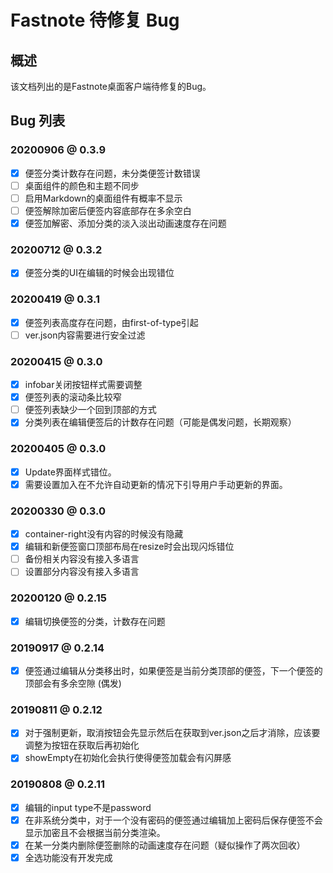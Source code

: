 # Fastnote 待修复 Bug

## 概述

该文档列出的是Fastnote桌面客户端待修复的Bug。

## Bug 列表

### 20200906 @ 0.3.9

- [x] 便签分类计数存在问题，未分类便签计数错误
- [ ] 桌面组件的颜色和主题不同步
- [ ] 启用Markdown的桌面组件有概率不显示
- [ ] 便签解除加密后便签内容底部存在多余空白
- [x] 便签加解密、添加分类的淡入淡出动画速度存在问题

### 20200712 @ 0.3.2

- [x] 便签分类的UI在编辑的时候会出现错位

### 20200419 @ 0.3.1

- [x] 便签列表高度存在问题，由first-of-type引起
- [ ] ver.json内容需要进行安全过滤

### 20200415 @ 0.3.0

- [x] infobar关闭按钮样式需要调整
- [x] 便签列表的滚动条比较窄
- [ ] 便签列表缺少一个回到顶部的方式
- [x] 分类列表在编辑便签后的计数存在问题（可能是偶发问题，长期观察）

### 20200405 @ 0.3.0

- [x] Update界面样式错位。
- [x] 需要设置加入在不允许自动更新的情况下引导用户手动更新的界面。

### 20200330 @ 0.3.0

- [x] container-right没有内容的时候没有隐藏
- [x] 编辑和新便签窗口顶部布局在resize时会出现闪烁错位
- [ ] 备份相关内容没有接入多语言
- [ ] 设置部分内容没有接入多语言

### 20200120 @ 0.2.15

- [x] 编辑切换便签的分类，计数存在问题

### 20190917 @ 0.2.14

- [x] 便签通过编辑从分类移出时，如果便签是当前分类顶部的便签，下一个便签的顶部会有多余空隙 (偶发)

### 20190811 @ 0.2.12

- [x] 对于强制更新，取消按钮会先显示然后在获取到ver.json之后才消除，应该要调整为按钮在获取后再初始化
- [x] showEmpty在初始化会执行使得便签加载会有闪屏感

### 20190808 @ 0.2.11

- [x] 编辑的input type不是password
- [x] 在非系统分类中，对于一个没有密码的便签通过编辑加上密码后保存便签不会显示加密且不会根据当前分类渲染。
- [x] 在某一分类内删除便签删除的动画速度存在问题（疑似操作了两次回收）
- [x] 全选功能没有开发完成
